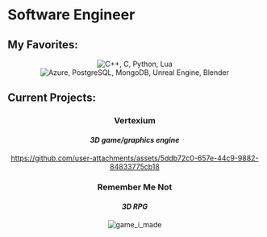 # Software Engineer

## My Favorites:
<p align="center">
    <img src="https://skillicons.dev/icons?i=cpp,c,py,lua" alt="C++, C, Python, Lua">
    <img src="https://skillicons.dev/icons?i=azure,postgres,mongodb,unreal,blender" alt="Azure, PostgreSQL, MongoDB, Unreal Engine, Blender">
</p>

## Current Projects:
<div align="center">

### **Vertexium**

#### *3D game/graphics engine*

https://github.com/user-attachments/assets/5ddb72c0-657e-44c9-9882-84833775cb18

### **Remember Me Not**

#### *3D RPG*
![game_i_made](https://github.com/rickyringler/rickyringler/assets/135162902/df6e05e3-9187-4ce0-90ba-cd73de384a13)
</div>



